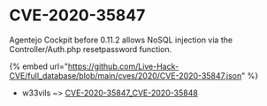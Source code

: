 # CVE-2020-35847

Agentejo Cockpit before 0.11.2 allows NoSQL injection via the Controller/Auth.php resetpassword function.

{% embed url="https://github.com/Live-Hack-CVE/full_database/blob/main/cves/2020/CVE-2020-35847.json" %}


* w33vils ~> [CVE-2020-35847_CVE-2020-35848](https://www.alice-snow.ru/2020/database/cve-2020-35847/cve-2020-35847_cve-2020-35848-w33vils)